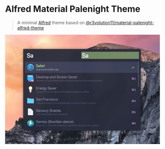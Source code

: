 Alfred Material Palenight Theme
===========
> A minimal [Alfred](https://www.alfredapp.com/) theme based on [@r3volution11/material-palenight-alfred-theme](https://github.com/r3volution11/material-palenight-alfred-theme)

![screenshot](screenshot.png)
